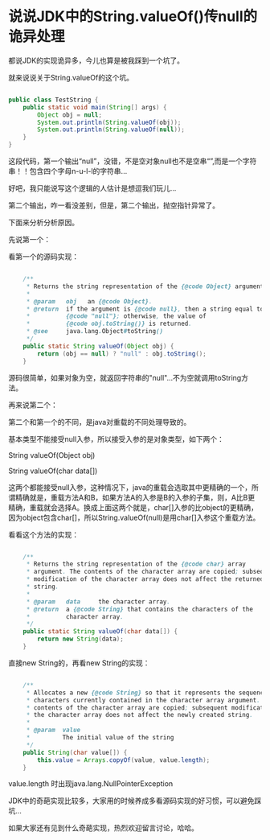 # 说说JDK中的String.valueOf()传null的诡异处理

都说JDK的实现诡异多，今儿也算是被我踩到一个坑了。

就来说说关于String.valueOf的这个坑。

```java

public class TestString {
    public static void main(String[] args) {
        Object obj = null;
        System.out.println(String.valueOf(obj));
        System.out.println(String.valueOf(null));
    }
}

```

这段代码，第一个输出“null”，没错，不是空对象null也不是空串“”,而是一个字符串！！包含四个字母n-u-l-l的字符串...

好吧，我只能说写这个逻辑的人估计是想逗我们玩儿...

第二个输出，咋一看没差别，但是，第二个输出，抛空指针异常了。

下面来分析分析原因。

先说第一个：

看第一个的源码实现：

```java

    /**
     * Returns the string representation of the {@code Object} argument.
     *
     * @param   obj   an {@code Object}.
     * @return  if the argument is {@code null}, then a string equal to
     *          {@code "null"}; otherwise, the value of
     *          {@code obj.toString()} is returned.
     * @see     java.lang.Object#toString()
     */
    public static String valueOf(Object obj) {
        return (obj == null) ? "null" : obj.toString();
    }

```

源码很简单，如果对象为空，就返回字符串的"null"...不为空就调用toString方法。

再来说第二个：

第二个和第一个的不同，是java对重载的不同处理导致的。

基本类型不能接受null入参，所以接受入参的是对象类型，如下两个：

String valueOf(Object obj)

String valueOf(char data[])

这两个都能接受null入参，这种情况下，java的重载会选取其中更精确的一个，所谓精确就是，重载方法A和B，如果方法A的入参是B的入参的子集，则，A比B更精确，重载就会选择A。换成上面这两个就是，char[]入参的比object的更精确，因为object包含char[]，所以String.valueOf(null)是用char[]入参这个重载方法。

看看这个方法的实现：

```java

    /**
     * Returns the string representation of the {@code char} array
     * argument. The contents of the character array are copied; subsequent
     * modification of the character array does not affect the returned
     * string.
     *
     * @param   data     the character array.
     * @return  a {@code String} that contains the characters of the
     *          character array.
     */
    public static String valueOf(char data[]) {
        return new String(data);
    }

```

直接new String的，再看new String的实现：

```java

    /**
     * Allocates a new {@code String} so that it represents the sequence of
     * characters currently contained in the character array argument. The
     * contents of the character array are copied; subsequent modification of
     * the character array does not affect the newly created string.
     *
     * @param  value
     *         The initial value of the string
     */
    public String(char value[]) {
        this.value = Arrays.copyOf(value, value.length);
    }

```

value.length 时出现java.lang.NullPointerException

JDK中的奇葩实现比较多，大家用的时候养成多看源码实现的好习惯，可以避免踩坑...

如果大家还有见到什么奇葩实现，热烈欢迎留言讨论，哈哈。